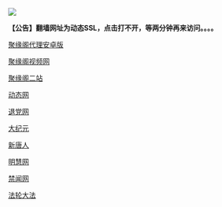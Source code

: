 
![](https://raw.githubusercontent.com/hao369/a/master/j.jpg)

**【公告】翻墙网址为动态SSL，点击打不开，等两分钟再来访问。。。。**

 [聚缘阁代理安卓版](https://github.com/hao369/a/raw/master/j8.apk)

 [聚缘阁视频网](http://qwa1.cdew3.ml/9.html)

[聚缘阁二站](http://qwa1.cdew3.ml/j2)


 [动态网](http://qwa1.cdew3.ml/)

[退党网](http://qwa1.cdew3.ml/?id=8)

[大纪元](http://qwa1.cdew3.ml/?id=7)

[新唐人](http://qwa1.cdew3.ml/?id=5)

[明慧网](http://qwa1.cdew3.ml/?id=3)

[禁闻网](http://qwa1.cdew3.ml/?id=16)

[法轮大法](http://qwa1.cdew3.ml/?id=15)
